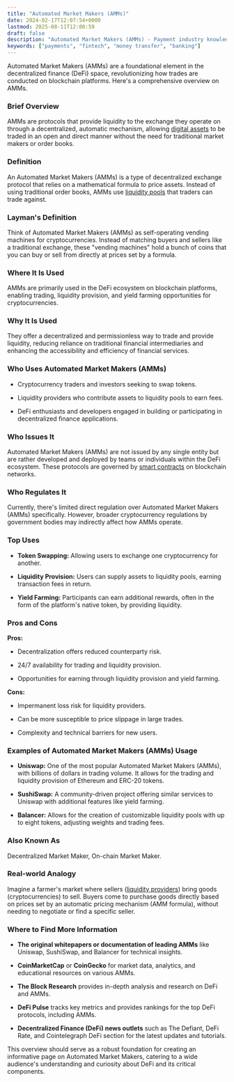 ```yaml
---
title: "Automated Market Makers (AMMs)"
date: 2024-02-17T12:07:54+0000
lastmod: 2025-08-11T12:00:59
draft: false
description: "Automated Market Makers (AMMs) - Payment industry knowledge and insights"
keywords: ["payments", "fintech", "money transfer", "banking"]
---
```


Automated Market Makers (AMMs) are a foundational element in the decentralized finance (DeFi) space, revolutionizing how trades are conducted on blockchain platforms. Here's a comprehensive overview on AMMs.

### Brief Overview

AMMs are protocols that provide liquidity to the exchange they operate on through a decentralized, automatic mechanism, allowing [digital assets](https://faisalkhanllc.xyz/resources/payments-wiki/d/digital-assets/) to be traded in an open and direct manner without the need for traditional market makers or order books.

### Definition 

An Automated Market Makers (AMMs) is a type of decentralized exchange protocol that relies on a mathematical formula to price assets. Instead of using traditional order books, AMMs use [liquidity pools](https://faisalkhanllc.xyz/resources/payments-wiki/l/liquidity-pool/) that traders can trade against.

### Layman's Definition

Think of Automated Market Makers (AMMs) as self-operating vending machines for cryptocurrencies. Instead of matching buyers and sellers like a traditional exchange, these "vending machines" hold a bunch of coins that you can buy or sell from directly at prices set by a formula.

### Where It Is Used

AMMs are primarily used in the DeFi ecosystem on blockchain platforms, enabling trading, liquidity provision, and yield farming opportunities for cryptocurrencies.

### Why It Is Used

They offer a decentralized and permissionless way to trade and provide liquidity, reducing reliance on traditional financial intermediaries and enhancing the accessibility and efficiency of financial services.

### Who Uses Automated Market Makers (AMMs)

- Cryptocurrency traders and investors seeking to swap tokens.

- Liquidity providers who contribute assets to liquidity pools to earn fees.

- DeFi enthusiasts and developers engaged in building or participating in decentralized finance applications.

### Who Issues It

Automated Market Makers (AMMs) are not issued by any single entity but are rather developed and deployed by teams or individuals within the DeFi ecosystem. These protocols are governed by [smart contracts](https://faisalkhanllc.xyz/resources/payments-wiki/s/smart-contract/) on blockchain networks.

### Who Regulates It

Currently, there's limited direct regulation over Automated Market Makers (AMMs) specifically. However, broader cryptocurrency regulations by government bodies may indirectly affect how AMMs operate.

### Top Uses

- **Token Swapping:** Allowing users to exchange one cryptocurrency for another.

- **Liquidity Provision:** Users can supply assets to liquidity pools, earning transaction fees in return.

- **Yield Farming:** Participants can earn additional rewards, often in the form of the platform's native token, by providing liquidity.

### Pros and Cons

**Pros:**

- Decentralization offers reduced counterparty risk.

- 24/7 availability for trading and liquidity provision.

- Opportunities for earning through liquidity provision and yield farming.

**Cons:**

- Impermanent loss risk for liquidity providers.

- Can be more susceptible to price slippage in large trades.

- Complexity and technical barriers for new users.

### Examples of  Automated Market Makers (AMMs) Usage

- **Uniswap:** One of the most popular Automated Market Makers (AMMs), with billions of dollars in trading volume. It allows for the trading and liquidity provision of Ethereum and ERC-20 tokens.

- **SushiSwap:** A community-driven project offering similar services to Uniswap with additional features like yield farming.

- **Balancer:** Allows for the creation of customizable liquidity pools with up to eight tokens, adjusting weights and trading fees.

### Also Known As

Decentralized Market Maker, On-chain Market Maker.

### Real-world Analogy

Imagine a farmer's market where sellers ([liquidity providers](https://faisalkhanllc.xyz/resources/payments-wiki/l/liquidity-provider/)) bring goods (cryptocurrencies) to sell. Buyers come to purchase goods directly based on prices set by an automatic pricing mechanism (AMM formula), without needing to negotiate or find a specific seller.

### Where to Find More Information

- **The original whitepapers or documentation of leading AMMs** like Uniswap, SushiSwap, and Balancer for technical insights.

- **CoinMarketCap** or **CoinGecko** for market data, analytics, and educational resources on various AMMs.

- **The Block Research** provides in-depth analysis and research on DeFi and AMMs.

- **DeFi Pulse** tracks key metrics and provides rankings for the top DeFi protocols, including AMMs.

- **Decentralized Finance (DeFi) news outlets** such as The Defiant, DeFi Rate, and Cointelegraph DeFi section for the latest updates and tutorials.

This overview should serve as a robust foundation for creating an informative page on Automated Market Makers, catering to a wide audience's understanding and curiosity about DeFi and its critical components.